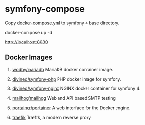# symfony-compose

Copy [docker-compose.yml](https://raw.githubusercontent.com/divined/symfony-compose/master/docker-compose.yml) to symfony 4 base directory.

docker-compose up -d

[http://localhost:8080](http://localhost:8080)

## Docker Images

1. [wodby/mariadb](https://github.com/wodby/mariadb)
MariaDB docker container image.

2. [divined/symfony-php](https://github.com/divined/symfony-php)
PHP docker image for symfony.

3. [divined/symfony-nginx](https://github.com/divined/symfony-nginx)
NGINX docker container for symfony 4.

4. [mailhog/mailhog](https://github.com/mailhog/MailHog)
Web and API based SMTP testing

5. [portainer/portainer](https://hub.docker.com/r/portainer/portainer/)
A web interface for the Docker engine.

6. [traefik](https://hub.docker.com/_/traefik/)
Træfɪk, a modern reverse proxy
